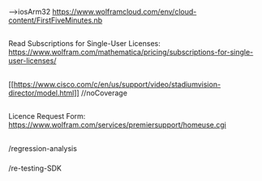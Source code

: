-->iosArm32
https://www.wolframcloud.com/env/cloud-content/FirstFiveMinutes.nb
##
##
Read Subscriptions for Single-User Licenses: 
https://www.wolfram.com/mathematica/pricing/subscriptions-for-single-user-licenses/
##
[[https://www.cisco.com/c/en/us/support/video/stadiumvision-director/model.html]]
//noCoverage
##
##
Licence Request Form:
https://www.wolfram.com/services/premiersupport/homeuse.cgi
##
###
/regression-analysis
###
/re-testing-SDK
